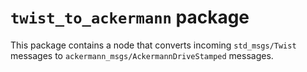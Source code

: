 # `twist_to_ackermann` package

This package contains a node that converts incoming `std_msgs/Twist` messages to `ackermann_msgs/AckermannDriveStamped`
messages.
